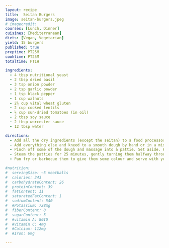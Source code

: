 ```yaml
---
layout: recipe
title:  Seitan Burgers
image: seitan-burgers.jpeg
# imagecredit:
courses: [Lunch, Dinner]
cuisines: [Mediterranean]
diets: [Vegan, Vegetarian]
yield: 15 burgers
published: true
preptime: PT25M
cooktime: PT25M
totaltime: PT1H

ingredients:
  - 4 tbsp nutritional yeast
  - 2 tbsp dried basil
  - 3 tsp onion powder
  - 2 tsp garlic powder
  - 1 tsp black pepper
  - 1 cup walnuts
  - 2½ cup vital wheat gluten
  - 2 cup cooked lentils
  - ½ cup sun-dried tomatoes (in oil)
  - 2 tbsp soy sauce
  - 2 tbsp worcester sauce
  - 12 tbsp water

directions:
  - Add all the dry ingredients (except the seitan) to a food processor and pulse until you reach a crumb.
  - Add everything else and kneed to a smooth dough by hand or in a mixer.
  - Pinch off some of the dough and massage into a pattie. Set aside. Repeat until all the dough is used up.
  - Steam the patties for 25 minutes, gently turning them halfway through. They will expand a bit when they steam. Once the steaming is done, you can either prepare them right away, or allow them to cool completely and store in an air-tight container in the fridge for up to 5 days, or freeze for later.
  - Pan fry or barbecue them to give them some colour and serve with your favourite sauce.

#nutrition:
#  servingSize: ~5 meatballs
#  calories: 343
#  carbohydrateContent: 26
#  proteinContent: 39
#  fatContent: 11
#  saturatedFatContent: 1
#  sodiumContent: 540
#  #Potassium: 728mg
#  fiberContent: 8
#  sugarContent: 5
#  #vitamin A: 80IU
#  #Vitamin C: 4mg
#  #Calcium: 112mg
#  #Iron: 6mg

---
```

